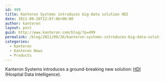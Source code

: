```yaml
---
id: 499
title: Kanteron Systems introduces big-data solution HDI
date: 2011-09-26T12:07:06+00:00
author: kanteron
layout: post
guid: http://www.kanteron.com/blog/?p=499
permalink: /blog/2011/09/26/kanteron-systems-introduces-big-data-solution-hdi/
categories:
  - Kanteron
  - Kanteron News
  - Products
---
```

Kanteron Systems introduces a ground-breaking new solution: [HDI](http://www.kanteron.com/blog/products/hdi/ "HDI") (Hospital Data Intelligence).
